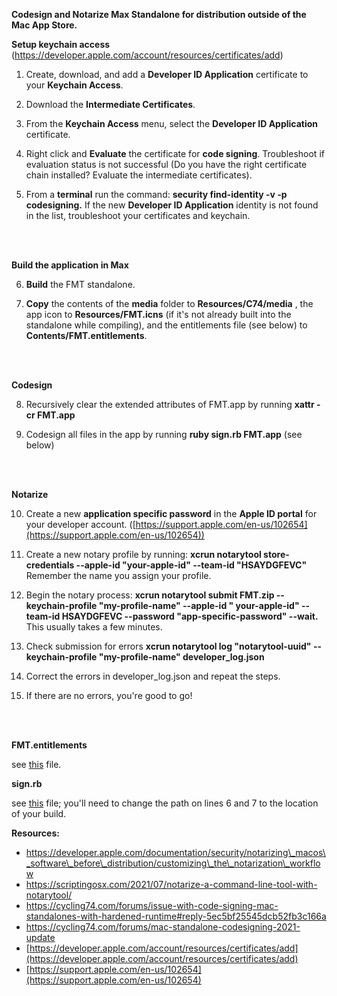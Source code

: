 **Codesign and Notarize Max Standalone for distribution outside of the Mac App Store.**

**Setup keychain access** (https://developer.apple.com/account/resources/certificates/add)

1. Create, download, and add a **Developer ID Application** certificate to your **Keychain Access**.

2. Download the **Intermediate Certificates**.

3. From the **Keychain Access** menu, select the **Developer ID Application** certificate.

4. Right click and **Evaluate** the certificate for **code signing**. Troubleshoot if evaluation status is not successful (Do you have the right certificate chain installed? Evaluate the intermediate certificates).

5. From a **terminal** run the command: **security find-identity -v -p codesigning.** If the new **Developer ID Application** identity is not found in the list, troubleshoot your certificates and keychain.

<br><br>

**Build the application in Max**

6. **Build** the FMT standalone.

7. **Copy** the contents of the **media** folder to **Resources/C74/media** , the app icon to **Resources/FMT.icns** (if it's not already built into the standalone while compiling), and the entitlements file (see below) to **Contents/FMT.entitlements**.

<br><br>

**Codesign**

8. Recursively clear the extended attributes of FMT.app by running **xattr -cr FMT.app**

9. Codesign all files in the app by running **ruby sign.rb FMT.app** (see below)

<br><br>

**Notarize**

10. Create a new **application specific password** in the **Apple ID portal** for your developer account. ([https://support.apple.com/en-us/102654](https://support.apple.com/en-us/102654))

11. Create a new notary profile by running: **xcrun notarytool store-credentials --apple-id "your-apple-id" --team-id "HSAYDGFEVC"** Remember the name you assign your profile.

12. Begin the notary process: **xcrun notarytool submit FMT.zip --keychain-profile "my-profile-name" --apple-id " your-apple-id" --team-id HSAYDGFEVC --password "app-specific-password" --wait.** This usually takes a few minutes.

13. Check submission for errors **xcrun notarytool log "notarytool-uuid" --keychain-profile "my-profile-name" developer\_log.json**

14. Correct the errors in developer\_log.json and repeat the steps.

15. If there are no errors, you're good to go!

<br><br>

**FMT.entitlements**

see [this](https://github.com/vjmanzo/FMT/blob/master/FMT/_readme/FMT.entitlements) file.

**sign.rb**

see [this]([https://github.com/vjmanzo/FMT/blob/master/FMT/_readme/sign.rb) file; you'll need to change the path on lines 6 and 7 to the location of your build.



**Resources:**

- https://developer.apple.com/documentation/security/notarizing\_macos\_software\_before\_distribution/customizing\_the\_notarization\_workflow
- https://scriptingosx.com/2021/07/notarize-a-command-line-tool-with-notarytool/
- https://cycling74.com/forums/issue-with-code-signing-mac-standalones-with-hardened-runtime#reply-5ec5bf25545dcb52fb3c166a
- https://cycling74.com/forums/mac-standalone-codesigning-2021-update
- [https://developer.apple.com/account/resources/certificates/add](https://developer.apple.com/account/resources/certificates/add)
- [https://support.apple.com/en-us/102654](https://support.apple.com/en-us/102654)
